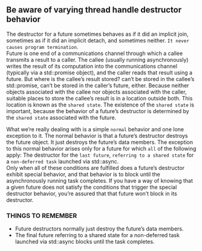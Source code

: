## Be aware of varying thread handle destructor behavior
The destructor for a future sometimes behaves as if it did an implicit join, sometimes as if it did an implicit detach, and sometimes neither. `It never causes program termination`.    
Future is one end of a communications channel through which a callee transmits a result to a caller. The callee (usually running asynchronously) writes the result of its computation into the communications channel (typically via a std::promise object), and the caller reads that result using a future. But where is the callee’s result stored? can’t be stored in the callee’s std::promise, can’t be stored in the caller’s future, either. Because neither objects associated with the callee nor objects associated with the caller, suitable places to store the callee’s result is in a location outside both. This location is known as the `shared state`. The existence of the `shared state` is important, because the behavior of a future’s destructor is determined by the `shared state` associated with the future. 

What we’re really dealing with is a simple `normal` behavior and one lone exception to it. The normal behavior is that a future’s destructor destroys the future object. It just destroys the future’s data members. The exception to this normal behavior arises only for a future for which `all` of the following apply: 
The destructor for the `last future`, `referring to a shared state` for a `non-deferred task` launched via std::async.     
Only when all of these conditions are fulfilled does a future’s destructor exhibit special behavior, and that behavior is to block until the asynchronously running task completes. If you have a way of knowing that a given future does not satisfy the conditions that trigger the special destructor behavior, you’re assured that that future won’t block in its destructor.
### THINGS TO REMEMBER
* Future destructors normally just destroy the future’s data members.
* The final future referring to a shared state for a non-deferred task launched via std::async blocks until the task completes.
